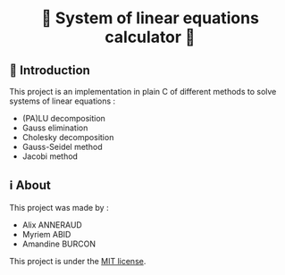 <h1 align="center">🧮 System of linear equations calculator 🧮</h1>

## 🚀 Introduction

This project is an implementation in plain C of different methods to solve systems of linear equations :
- (PA)LU decomposition
- Gauss elimination
- Cholesky decomposition
- Gauss-Seidel method
- Jacobi method

## ℹ️ About

This project was made by :
- Alix ANNERAUD
- Myriem ABID
- Amandine BURCON

This project is under the [MIT license](License).
